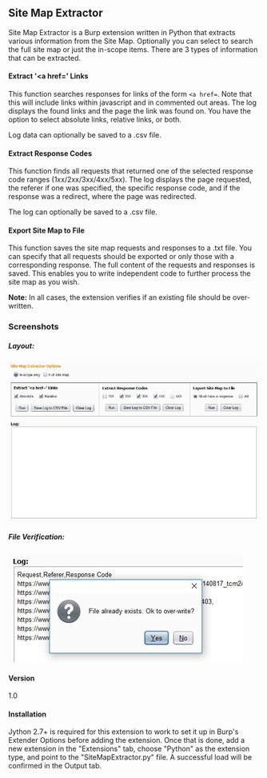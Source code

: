 ## Site Map Extractor
Site Map Extractor is a Burp extension written in Python that extracts various information from the Site Map. Optionally you can select to search the full site map or just the in-scope items. There are 3 types of information that can be extracted.

#### Extract '<a href=' Links
This function searches responses for links of the form ```<a href=```. Note that this will include links within javascript and in commented out areas. The log displays the found links and the page the link was found on. You have the option to select absolute links, relative links, or both.

Log data can optionally be saved to a .csv file.

#### Extract Response Codes
This function finds all requests that returned one of the selected response code ranges (1xx/2xx/3xx/4xx/5xx). The log displays the page requested, the referer if one was specified, the specific response code, and if the response was a redirect, where the page was redirected.

The log can optionally be saved to a .csv file.

#### Export Site Map to File
This function saves the site map requests and responses to a .txt file. You can specify that all requests should be exported or only those with a corresponding response. The full content of the requests and responses is saved. This enables you to write independent code to further process the site map as you wish.

**Note:** In all cases, the extension verifies if an existing file should be over-written.

### Screenshots
##### Layout:
![Layout](/Screenshots/SME-Screenshot1.JPG)

##### File Verification:
![File Verification](/Screenshots/SME-Screenshot2.JPG)

#### Version
1.0

#### Installation
Jython 2.7+ is required for this extension to work  to set it up in Burp's Extender Options before adding the extension. Once that is done, add a new extension in the "Extensions" tab, choose "Python" as the extension type, and point to the "SiteMapExtractor.py" file. A successful load will be confirmed in the Output tab.



